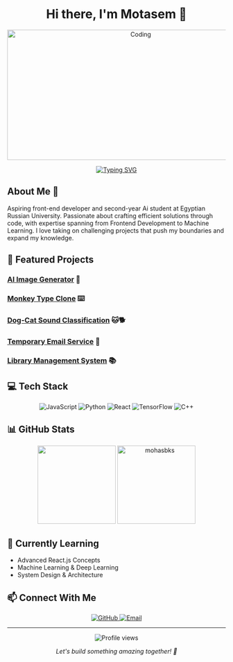 # <div align="center">Hi there, I'm Motasem 👋</div>

<div align="center">
  <img src="https://media.giphy.com/media/qgQUggAC3Pfv687qPC/giphy.gif" alt="Coding" width="600" height="300"/>
</div>

<p align="center">
  <a href="https://github.com/mohasbks">
    <img src="https://readme-typing-svg.demolab.com?font=Fira+Code&pause=1000&color=2C9DF7&center=true&vCenter=true&width=435&lines=Computer+Science+Student;Frontend+Developer;Machine+Learning+Enthusiast" alt="Typing SVG" />
  </a>
</p>

## About Me 🎯
Aspiring front-end developer and second-year Ai student at Egyptian Russian University. Passionate about crafting efficient solutions through code, with expertise spanning from Frontend Development to Machine Learning. I love taking on challenging projects that push my boundaries and expand my knowledge.

## 🚀 Featured Projects

### [AI Image Generator](https://github.com/mohasbks/ai-image-generator) 🎨


### [Monkey Type Clone](https://github.com/mohasbks/monkey-type-clone) ⌨️


### [Dog-Cat Sound Classification](https://github.com/mohasbks/dog-cat-sound-classification) 🐱🐕

### [Temporary Email Service](https://github.com/mohasbks/temp-email-service) 📧

### [Library Management System](https://github.com/mohasbks/library-management-system) 📚

## 💻 Tech Stack
<p align="center">
  <img src="https://img.shields.io/badge/javascript-%23323330.svg?style=for-the-badge&logo=javascript&logoColor=%23F7DF1E" alt="JavaScript"/>
  <img src="https://img.shields.io/badge/python-3670A0?style=for-the-badge&logo=python&logoColor=ffdd54" alt="Python"/>
  <img src="https://img.shields.io/badge/react-%2320232a.svg?style=for-the-badge&logo=react&logoColor=%2361DAFB" alt="React"/>
  <img src="https://img.shields.io/badge/TensorFlow-%23FF6F00.svg?style=for-the-badge&logo=TensorFlow&logoColor=white" alt="TensorFlow"/>
  <img src="https://img.shields.io/badge/c++-%2300599C.svg?style=for-the-badge&logo=c%2B%2B&logoColor=white" alt="C++"/>
</p>

## 📊 GitHub Stats
<p align="center">
  <img height="180em" src="https://github-readme-stats.vercel.app/api?username=mohasbks&show_icons=true&theme=tokyonight&include_all_commits=true&count_private=true"/>
  <img height="180em" src="https://github-readme-streak-stats.herokuapp.com/?user=mohasbks&theme=tokyonight" alt="mohasbks"/>
</p>

## 🌱 Currently Learning
- Advanced React.js Concepts
- Machine Learning & Deep Learning
- System Design & Architecture

## 📫 Connect With Me
<p align="center">
  <a href="https://github.com/mohasbks">
    <img src="https://img.shields.io/badge/github-%23121011.svg?style=for-the-badge&logo=github&logoColor=white" alt="GitHub"/>
  </a>
  <a href="mailto:235179@eru.edu.eg">
    <img src="https://img.shields.io/badge/Email-D14836?style=for-the-badge&logo=gmail&logoColor=white" alt="Email"/>
  </a>
</p>

---
<p align="center">
  <img src="https://komarev.com/ghpvc/?username=mohasbks&label=Profile%20views&color=0e75b6&style=flat" alt="Profile views"/>
</p>
<p align="center">
  <i>Let's build something amazing together! 🚀</i>
</p>
